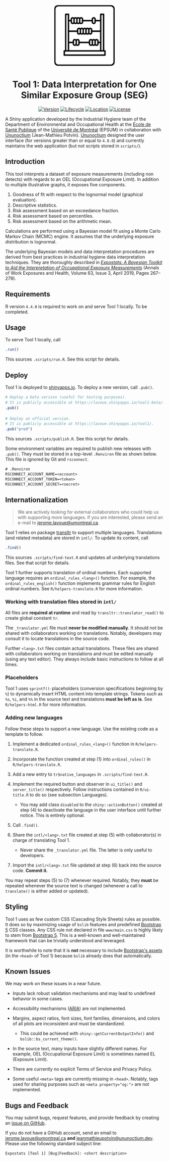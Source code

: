 <div align="center">

<!-- Expostats' logo -->
<img src="www/android-chrome-192x192.png" alt="Expostats's logo" height="192" width="192" />

# Tool 1: Data Interpretation for One Similar Exposure Group (SEG)

<!-- badges: start -->
[![Version](https://img.shields.io/badge/version-5.1.0-blue)](https://github.com/webexpo/app-tool1/releases/tag/v5.1.0)
[![Lifecycle](https://img.shields.io/badge/lifecycle-stable-brightgreen.svg)](https://lifecycle.r-lib.org/articles/stages.html#stable)
[![Location](https://img.shields.io/badge/live-shinyapps.io-5b90bf)](https://lavoue.shinyapps.io/tool1/)
[![License](https://img.shields.io/badge/license-MIT-orange.svg)](https://github.com/webexpo/tool1/blob/main/LICENSE.md)
<!-- badges: end -->

</div>

A Shiny application developed by the Industrial Hygiene team of the Department
of Environmental and Occupational Health at the
[École de Santé Publique](https://espum.umontreal.ca/english/home/) of the
[Université de Montréal](https://www.umontreal.ca/en/) (EPSUM) in collaboration
with [Ununoctium](https://ununoctium.dev) (Jean-Mathieu Potvin).
[Ununoctium](https://ununoctium.dev) designed the user interface (for versions
greater than or equal to `4.0.0`) and currently maintains the web application
(but not scripts stored in `scripts/`).

## Introduction

This tool interprets a dataset of exposure measurements (including non detects)
with regards to an OEL (Occupational Exposure Limit). In addition to multiple
illustrative graphs, it exposes five components.

1. Goodness of fit with respect to the lognormal model (graphical evaluation).
2. Descriptive statistics.
3. Risk assessment based on an exceedance fraction.
4. Risk assessment based on percentiles.
5. Risk assessment based on the arithmetic mean.

Calculations are performed using a Bayesian model fit using a Monte Carlo
Markov Chain (MCMC) engine. It assumes that the underlying exposure distribution
is lognormal.

The underlying Bayesian models and data interpretation procedures are derived
from best practices in industrial hygiene data interpretation techniques. They
are thoroughly described in
*[Expostats: A Bayesian Toolkit to Aid the Interpretation of Occupational Exposure Measurements](https://doi.org/10.1093/annweh/wxy100)*
(Annals of Work Exposures and Health, Volume 63, Issue 3, April 2019, Pages
267–279).

## Requirements

R version `4.4.0` is required to work on and serve Tool 1 locally. To be
completed.

## Usage

To serve Tool 1 locally, call

```r
.run()
```

This sources `.scripts/run.R`. See this script for details.

## Deploy

Tool 1 is deployed to [shinyapps.io](https://lavoue.shinyapps.io/tool1).
To deploy a new version, call `.pub()`.

```r
# Deploy a beta version (useful for testing purposes).
# It is publicly accessible at https://lavoue.shinyapps.io/tool1-beta/.
.pub()

# Deploy an official version.
# It is publicly accessible at https://lavoue.shinyapps.io/tool1/.
.pub("prod")
```

This sources `.scripts/publish.R`. See this script for details.

Some environment variables are required to publish new releases with `.pub()`.
They must be stored in a top-level `.Renviron` file as shown below. This file is
ignored by Git and `rsconnect`.

```
# .Renviron
RSCONNECT_ACCOUNT_NAME=<account>
RSCONNECT_ACCOUNT_TOKEN=<token>
RSCONNECT_ACCOUNT_SECRET=<secret>
```

## Internationalization

> We are actively looking for external collaborators who could help us with
> supporting more languages. If you are interested, please send an e-mail
> to <jerome.lavoue@umontreal.ca>.

Tool 1 relies on package [transltr](https://cran.r-project.org/package=transltr)
to support multiple languages. Translations (and related metadata) are stored
in `intl/`. To update its content, call

```r
.find()
```

This sources `.scripts/find-text.R` and updates all underlying
translations files. See that script for details.

Tool 1 further supports translation of ordinal numbers. Each supported
language requires an `ordinal_rules_<lang>()` function. For example, the
`ordinal_rules_english()` function implements grammar rules for English
ordinal numbers. See `R/helpers-translate.R` for more information.

### Working with translation files stored in `intl/`

All files are **required at runtime** and read by `transltr::translator_read()`
to create global constant `tr`.

The `_translator.yml` file must **never be modified manually**. It should not
be shared with collaborators working on translations. Notably, developers may
consult it to locate translations in the source code.

Further `<lang>.txt` files contain actual translations. These files are shared
with collaborators working on translations and must be edited manually (using
any text editor). They always include basic instructions to follow at all times.

### Placeholders

Tool 1 uses `sprintf()-`placeholders (conversion specifications beginning by
`%`) to dynamically insert HTML content into template strings. Tokens such as
`%s`, `%i`, and `%%` in the source text and translations **must be left as is**.
See `R/helpers-html.R` for more information.

### Adding new languages

Follow these steps to support a new language. Use the existing code as a
template to follow.

1. Implement a dedicated `ordinal_rules_<lang>()` function in
   `R/helpers-translate.R`.

2. Incorporate the function created at step (1) into `ordinal_rules()` in
   `R/helpers-translate.R`.

3. Add a new entry to `tr$native_languages` in `.scripts/find-text.R`.

4. Implement the required button and observer in `ui_title()` and
   `server_title()` respectively. Follow instructions contained in
   `R/ui-title.R` to do so (see subsection Languages).

   * You may add class `disabled` to the `shiny::actionButton()` created at
     step (4) to deactivate the language in the user interface until further
     notice. This is entirely optional.

5. Call `.find()`.

6. Share the `intl/<lang>.txt` file created at step (5) with collaborator(s)
   in charge of translating Tool 1.

   * Never share the `_translator.yml` file. The latter is only useful to
     developers.

7. Import the `intl/<lang>.txt` file updated at step (6) back into the source
   code. **Commit it.**

You may repeat steps (5) to (7) whenever required. Notably, they **must** be
repeated whenever the source text is changed (whenever a call to `translate()`
is either added or updated).

## Styling

Tool 1 uses as few custom CSS (Cascading Style Sheets) rules as possible. It
does so by maximizing usage of `bslib` features and predefined
[Bootstrap 5](https://getbootstrap.com/docs/5.3/getting-started/introduction/)
CSS classes. Any CSS rule not declared in file `www/main.css` is highly likely
to stem from [Bootstrap 5](https://getbootstrap.com/docs/5.3/getting-started/introduction/).
This is a well-known and well-maintained framework that can be trivially
understood and leveraged.

It is worthwhile to note that it is **not** necessary to include
[Bootstrap's assets](https://getbootstrap.com/docs/5.3/getting-started/download/#cdn-via-jsdelivr)
(in the `<head>` of Tool 1) because `bslib` already does that automatically.

## Known Issues

We may work on these issues in a near future.

- Inputs lack robust validation mechanisms and may lead to undefined behavior
  in some cases.

- Accessibility mechanisms
  ([ARIA](https://developer.mozilla.org/en-US/docs/Web/Accessibility/ARIA)) are
  not implemented.

- Margins, aspect ratios, font sizes, font families, dimensions, and colors of
  all plots are inconsistent and must be standardized.
  - This could be achieved with `shiny::getCurrentOutputInfo()` and
    `bslib::bs_current_theme()`.

- In the source text, many inputs have slightly different names. For example,
  OEL (Occupational Exposure Limit) is sometimes named EL (Exposure Limit).

- There are currently no explicit Terms of Service and Privacy Policy.

- Some useful `<meta>` tags are currently missing in `<head>`. Notably, tags
  used for sharing purposes such as `<meta property="og:">` are not implemented.

## Bugs and Feedback

You may submit bugs, request features, and provide feedback by creating an
[issue on GitHub](https://github.com/webexpo/app-tool1/issues/new).

If you do not have a GitHub account, send an email to <jerome.lavoue@umontreal.ca>
**and** <jeanmathieupotvin@ununoctium.dev>. Please use the following standard
subject line:

```
Expostats [Tool 1] [Bug|Feedback]: <short description>
```
